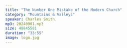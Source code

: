 ```yaml
---
title: "The Number One Mistake of the Modern Church"
category: "Mountains & Valleys"
speaker: Charles Smith
mp3: 20240901.mp3
size: 48845581
duration: "33:55"
image: logo.jpg
---
```

